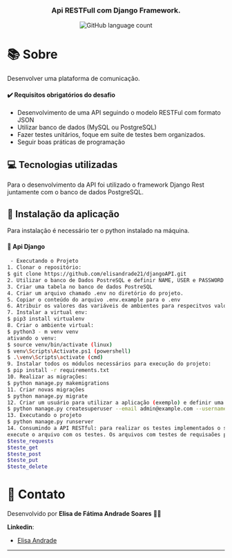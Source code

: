 

<h3 align="center">
  Api RESTFull com Django Framework.
</h3>

<p align="center">
  <img alt="GitHub language count" src="https://img.shields.io/github/languages/count/Bonizario/proffy?color=6842C2">

<br />

# 📚 Sobre
Desenvolver uma plataforma de comunicação.
<br />
  
####  :heavy_check_mark: Requisitos obrigatórios do desafio 
  - Desenvolvimento de uma API seguindo o modelo RESTFul com formato JSON
  - Utilizar banco de dados (MySQL ou PostgreSQL)
  - Fazer testes unitários, foque em suite de testes bem organizados.
  - Seguir boas práticas de programação 
  
  
## 💻 Tecnologias utilizadas

Para o desenvolvimento da API foi utilizado o framework Django Rest juntamente com o banco de dados PostgreSQL. 

## :pencil: Instalação da aplicação 

Para instalação é necessário ter o python instalado na máquina.

#### :wrench: Api Django 
 ``` bash
  - Executando o Projeto 
1. Clonar o repositório: 
$ git clone https://github.com/elisandrade21/djangoAPI.git 
2. Utilizar o banco de Dados PostreSQL e definir NAME, USER e PASSWORD do banco
3. Criar uma tabela no banco de dados PostreSQL 
4. Criar um arquivo chamado .env no diretório do projeto.
5. Copiar o conteúdo do arquivo .env.example para o .env
6. Atribuir os valores das variáveis de ambientes para respecitvos valores do arquivo .env a SECRET_KEY, DEBUG e as credenciais do banco de dados configuradas anteriormente.   
7. Instalar a virtual env: 
$ pip3 install virtualenv
8. Criar o ambiente virtual:
$ python3 - m venv venv
ativando o venv:
$ source venv/bin/activate (linux)
$ venv\Scripts\Activate.ps1 (powershell)
$ .\venv\Scripts\activate (cmd)
9. Instalar todos os módulos necessários para execução do projeto:
$ pip install -r requirements.txt
10. Realizar as migrações:
$ python manage.py makemigrations
11. Criar novas migrações
$ python manage.py migrate
12. Criar um usuário para utilizar a aplicação (exemplo) e definir uma senha que será requisitada:
$ python manage.py createsuperuser --email admin@example.com --username admin
13. Executando o projeto  
$ python manage.py runserver
14. Consumindo a API RESTful: para realizar os testes implementados o servidor precisa está em execução e assim ao mesmo mesmo tempo
execute o arquivo com os testes. Os arquivos com testes de requisaões para api são:
$teste_requests
$teste_get
$teste_post
$teste_put
$teste_delete
```


# :postbox: Contato

Desenvolvido por **Elisa de Fátima Andrade Soares** 👋🏻

**Linkedin**: 
- [Elisa Andrade](https://www.linkedin.com/in/elisa-andrade-96324776/)

---

[vc]: https://code.visualstudio.com/


